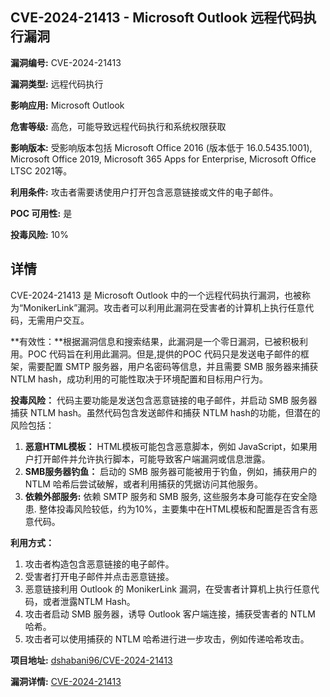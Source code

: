 ## CVE-2024-21413 - Microsoft Outlook 远程代码执行漏洞

**漏洞编号:** CVE-2024-21413

**漏洞类型:** 远程代码执行

**影响应用:** Microsoft Outlook

**危害等级:** 高危，可能导致远程代码执行和系统权限获取

**影响版本:** 受影响版本包括 Microsoft Office 2016 (版本低于 16.0.5435.1001), Microsoft Office 2019, Microsoft 365 Apps for Enterprise, Microsoft Office LTSC 2021等。

**利用条件:** 攻击者需要诱使用户打开包含恶意链接或文件的电子邮件。

**POC 可用性:** 是

**投毒风险:** 10%

## 详情

CVE-2024-21413 是 Microsoft Outlook 中的一个远程代码执行漏洞，也被称为“MonikerLink”漏洞。攻击者可以利用此漏洞在受害者的计算机上执行任意代码，无需用户交互。

**有效性：**根据漏洞信息和搜索结果，此漏洞是一个零日漏洞，已被积极利用。POC 代码旨在利用此漏洞。但是,提供的POC 代码只是发送电子邮件的框架，需要配置 SMTP 服务器，用户名密码等信息，并且需要 SMB 服务器来捕获 NTLM hash，成功利用的可能性取决于环境配置和目标用户行为。

**投毒风险：** 代码主要功能是发送包含恶意链接的电子邮件，并启动 SMB 服务器捕获 NTLM hash。虽然代码包含发送邮件和捕获 NTLM hash的功能，但潜在的风险包括：
1.  **恶意HTML模板：** HTML模板可能包含恶意脚本，例如 JavaScript，如果用户打开邮件并允许执行脚本，可能导致客户端漏洞或信息泄露。
2.  **SMB服务器钓鱼：** 启动的 SMB 服务器可能被用于钓鱼，例如，捕获用户的 NTLM 哈希后尝试破解，或者利用捕获的凭据访问其他服务。
3. **依赖外部服务:** 依赖 SMTP 服务和 SMB 服务, 这些服务本身可能存在安全隐患.
整体投毒风险较低，约为10%，主要集中在HTML模板和配置是否含有恶意代码。

**利用方式：**
1.  攻击者构造包含恶意链接的电子邮件。
2.  受害者打开电子邮件并点击恶意链接。
3.  恶意链接利用 Outlook 的 MonikerLink 漏洞，在受害者计算机上执行任意代码，或者泄露NTLM Hash。
4. 攻击者启动 SMB 服务器，诱导 Outlook 客户端连接，捕获受害者的 NTLM 哈希。
5. 攻击者可以使用捕获的 NTLM 哈希进行进一步攻击，例如传递哈希攻击。

**项目地址:** [dshabani96/CVE-2024-21413](https://github.com/dshabani96/CVE-2024-21413)

**漏洞详情:** [CVE-2024-21413](https://nvd.nist.gov/vuln/detail/CVE-2024-21413)